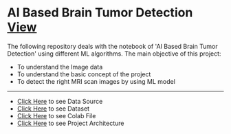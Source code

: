 # AI Based Brain Tumor Detection [View](https://nostalgic-wright-bf9840.netlify.app/)

The following repository deals with the notebook of 'AI Based Brain Tumor Detection' using different ML algorithms.
The main objective of this project:
* To understand the Image data
* To understand the basic concept of the project
* To detect the right MRI scan images by using ML model


---

* [Click Here](https://www.kaggle.com/sartajbhuvaji/brain-tumor-classification-mri) to see Data Source
* [Click Here](https://drive.google.com/drive/folders/1MnRLai3U-XuK7CPT8grwq5I5BfaZ1RHj) to see Dataset
* [Click Here](https://colab.research.google.com/drive/1cZQ_AM1To8uoVDnkFcquGiNzbvKoVQWo?usp=sharing) to see Colab File
* [Click Here](https://drive.google.com/file/d/1q__ajNhU7KwSf4Nutq9HuNP6KByv-08d/view) to see Project Architecture
    
    
